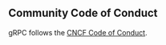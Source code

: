 ## Community Code of Conduct

gRPC follows the [CNCF Code of Conduct](https://github.com/cncf/foundation/blob/master/code-of-conduct.md).